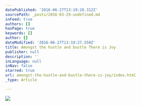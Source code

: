 ```yaml
---
datePublished: '2016-06-27T13:19:28.312Z'
sourcePath: _posts/2016-03-29-undefined.md
inFeed: true
authors: []
hasPage: true
keywords: []
author: []
dateModified: '2016-06-27T13:19:27.550Z'
title: Amongst the hustle and bustle There is Joy
publisher: null
description: ''
inLanguage: null
inNav: false
starred: true
url: amongst-the-hustle-and-bustle-there-is-joy/index.html
_type: Article

---
```

![](https://s3-us-west-2.amazonaws.com/the-grid-img/p/8d18768678f1cd988e7a65c9d9bb28ffa7c9306a.jpg)